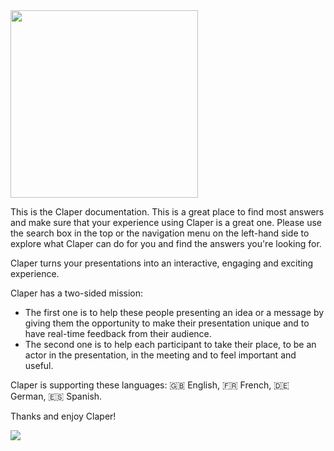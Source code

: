 <img src="/logo-large.png" width="300"/>

This is the Claper documentation. This is a great place to find most answers and make sure that your experience using Claper is a great one. Please use the search box in the top or the navigation menu on the left-hand side to explore what Claper can do for you and find the answers you're looking for.

Claper turns your presentations into an interactive, engaging and exciting experience.

Claper has a two-sided mission:

- The first one is to help these people presenting an idea or a message by giving them the opportunity to make their presentation unique and to have real-time feedback from their audience.
- The second one is to help each participant to take their place, to be an actor in the presentation, in the meeting and to feel important and useful.

Claper is supporting these languages: 🇬🇧 English, 🇫🇷 French, 🇩🇪 German, 🇪🇸 Spanish.

Thanks and enjoy Claper!

![](/preview.png)
